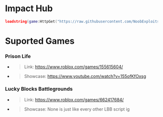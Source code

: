 # Impact Hub
```lua
loadstring(game:HttpGet("https://raw.githubusercontent.com/NoobExploits/Scripts-ROBLOX/main/MainScript.lua"))();
```

# Suported Games
### Prison Life
- > Link: https://www.roblox.com/games/155615604/
- > Showcase: https://www.youtube.com/watch?v=155ofKfOxsg

### Lucky Blocks Battlegrounds
- > Link: https://www.roblox.com/games/662417684/
- > Showcase: None is just like every other LBB script ig
